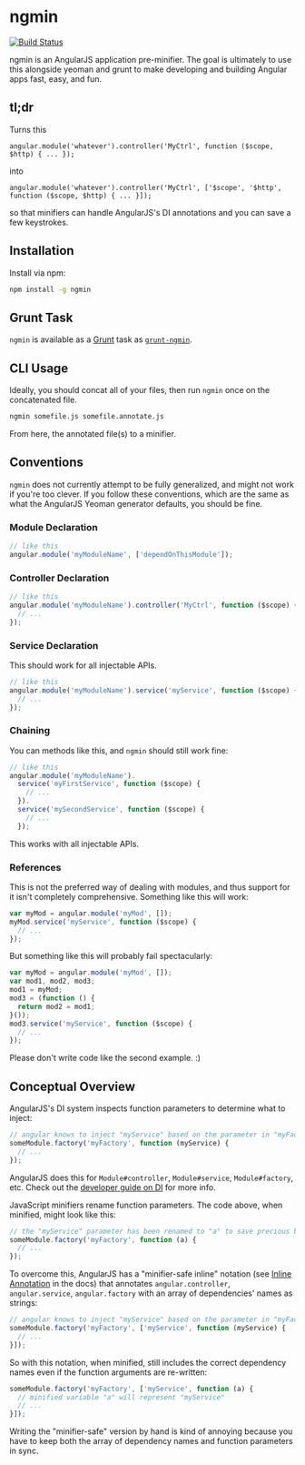 # ngmin
[![Build Status](https://travis-ci.org/btford/ngmin.png?branch=master)](https://travis-ci.org/btford/ngmin)

ngmin is an AngularJS application pre-minifier. The goal is ultimately to use this alongside yeoman and grunt to make developing and building Angular apps fast, easy, and fun.

## tl;dr
Turns this

```
angular.module('whatever').controller('MyCtrl', function ($scope, $http) { ... });
```

into

```
angular.module('whatever').controller('MyCtrl', ['$scope', '$http', function ($scope, $http) { ... }]);
```

so that minifiers can handle AngularJS's DI annotations and you can save a few keystrokes.

## Installation
Install via npm:
```bash
npm install -g ngmin
```

## Grunt Task
`ngmin` is available as a [Grunt](http://gruntjs.com/) task as [`grunt-ngmin`](https://github.com/btford/grunt-ngmin).

## CLI Usage

Ideally, you should concat all of your files, then run `ngmin` once on the concatenated file.

```bash
ngmin somefile.js somefile.annotate.js
```

From here, the annotated file(s) to a minifier.

## Conventions
`ngmin` does not currently attempt to be fully generalized, and might not work if you're too clever. If you follow these conventions, which are the same as what the AngularJS Yeoman generator defaults, you should be fine.

### Module Declaration

```javascript
// like this
angular.module('myModuleName', ['dependOnThisModule']);
```

### Controller Declaration

```javascript
// like this
angular.module('myModuleName').controller('MyCtrl', function ($scope) {
  // ...
});
```

### Service Declaration
This should work for all injectable APIs.

```javascript
// like this
angular.module('myModuleName').service('myService', function ($scope) {
  // ...
});
```

### Chaining
You can methods like this, and `ngmin` should still work fine:

```javascript
// like this
angular.module('myModuleName').
  service('myFirstService', function ($scope) {
    // ...
  }).
  service('mySecondService', function ($scope) {
    // ...
  });
```

This works with all injectable APIs.

### References
This is not the preferred way of dealing with modules, and thus support for it isn't completely comprehensive. Something like this will work:
```javascript
var myMod = angular.module('myMod', []);
myMod.service('myService', function ($scope) {
  // ...
});
```

But something like this will probably fail spectacularly:
```javascript
var myMod = angular.module('myMod', []);
var mod1, mod2, mod3;
mod1 = myMod;
mod3 = (function () {
  return mod2 = mod1;
}());
mod3.service('myService', function ($scope) {
  // ...
});
```

Please don't write code like the second example. :)

## Conceptual Overview
AngularJS's DI system inspects function parameters to determine what to inject:
```javascript
// angular knows to inject "myService" based on the parameter in "myFactory"
someModule.factory('myFactory', function (myService) {
  // ...
});
```
AngularJS does this for `Module#controller`, `Module#service`, `Module#factory`, etc. Check out the [developer guide on DI](http://docs.angularjs.org/guide/di) for more info.

JavaScript minifiers rename function parameters. The code above, when minified, might look like this:
```javascript
// the "myService" parameter has been renamed to "a" to save precious bytes
someModule.factory('myFactory', function (a) {
  // ...
});
```

To overcome this, AngularJS has a "minifier-safe inline" notation (see [Inline Annotation](http://docs.angularjs.org/guide/di) in the docs) that annotates `angular.controller`, `angular.service`, `angular.factory` with an array of dependencies' names as strings:
```javascript
// angular knows to inject "myService" based on the parameter in "myFactory"
someModule.factory('myFactory', ['myService', function (myService) {
  // ...
}]);
```

So with this notation, when minified, still includes the correct dependency names even if the function arguments are re-written:
```javascript
someModule.factory('myFactory', ['myService', function (a) {
  // minified variable "a" will represent "myService"
  // ...
}]);
```

Writing the "minifier-safe" version by hand is kind of annoying because you have to keep both the array of dependency names and function parameters in sync.
